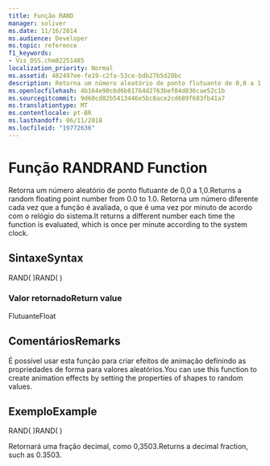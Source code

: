 ```yaml
---
title: Função RAND
manager: soliver
ms.date: 11/16/2014
ms.audience: Developer
ms.topic: reference
f1_keywords:
- Vis_DSS.chm82251485
localization_priority: Normal
ms.assetid: 482497ee-fe19-c2fa-53ce-bdb27b5d28bc
description: Retorna um número aleatório de ponto flutuante de 0,0 a 1,0. Retorna um número diferente cada vez que a função é avaliada, o que é uma vez por minuto de acordo com o relógio do sistema.
ms.openlocfilehash: 4b164e90c6d6b81764d2763bef04d836cae52c1b
ms.sourcegitcommit: 9d60cd82b5413446e5bc8ace2cd689f683fb41a7
ms.translationtype: MT
ms.contentlocale: pt-BR
ms.lasthandoff: 06/11/2018
ms.locfileid: "19772636"
---
```

# <a name="rand-function"></a><span data-ttu-id="46179-104">Função RAND</span><span class="sxs-lookup"><span data-stu-id="46179-104">RAND Function</span></span>

<span data-ttu-id="46179-105">Retorna um número aleatório de ponto flutuante de 0,0 a 1,0.</span><span class="sxs-lookup"><span data-stu-id="46179-105">Returns a random floating point number from 0.0 to 1.0.</span></span> <span data-ttu-id="46179-106">Retorna um número diferente cada vez que a função é avaliada, o que é uma vez por minuto de acordo com o relógio do sistema.</span><span class="sxs-lookup"><span data-stu-id="46179-106">It returns a different number each time the function is evaluated, which is once per minute according to the system clock.</span></span> 
  
## <a name="syntax"></a><span data-ttu-id="46179-107">Sintaxe</span><span class="sxs-lookup"><span data-stu-id="46179-107">Syntax</span></span>

<span data-ttu-id="46179-108">RAND( )</span><span class="sxs-lookup"><span data-stu-id="46179-108">RAND( )</span></span>
  
### <a name="return-value"></a><span data-ttu-id="46179-109">Valor retornado</span><span class="sxs-lookup"><span data-stu-id="46179-109">Return value</span></span>

<span data-ttu-id="46179-110">Flutuante</span><span class="sxs-lookup"><span data-stu-id="46179-110">Float</span></span>
  
## <a name="remarks"></a><span data-ttu-id="46179-111">Comentários</span><span class="sxs-lookup"><span data-stu-id="46179-111">Remarks</span></span>

<span data-ttu-id="46179-112">É possível usar esta função para criar efeitos de animação definindo as propriedades de forma para valores aleatórios.</span><span class="sxs-lookup"><span data-stu-id="46179-112">You can use this function to create animation effects by setting the properties of shapes to random values.</span></span>
  
## <a name="example"></a><span data-ttu-id="46179-113">Exemplo</span><span class="sxs-lookup"><span data-stu-id="46179-113">Example</span></span>

<span data-ttu-id="46179-114">RAND( )</span><span class="sxs-lookup"><span data-stu-id="46179-114">RAND( )</span></span> 
  
<span data-ttu-id="46179-115">Retornará uma fração decimal, como 0,3503.</span><span class="sxs-lookup"><span data-stu-id="46179-115">Returns a decimal fraction, such as 0.3503.</span></span> 
  

